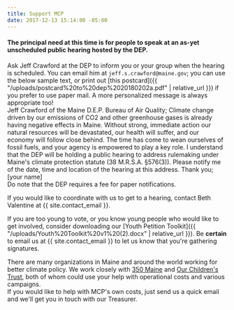 ```yaml
---
title: Support MCP
date: 2017-12-13 15:14:00 -05:00
---
```


#### The principal need at this time is for people to speak at an as-yet unscheduled public hearing hosted by the DEP.

Ask Jeff Crawford at the DEP to inform you or your group when the hearing is scheduled. You can email him at `jeff.s.crawford@maine.gov`; you can use the below sample text, or print out [this postcard]({{ "/uploads/postcard%20to%20dep%2020180202a.pdf" | relative_url }}) if you prefer to use paper mail. A more personalized message is always appropriate too!  
    Jeff Crawford of the Maine D.E.P. Bureau of Air Quality;
    Climate change driven by our emissions of CO2 and other greenhouse gases is already having negative effects in Maine. Without strong, immediate action our natural resources will be devastated, our health will suffer, and our economy will follow close behind. The time has come to wean ourselves of fossil fuels, and your agency is empowered to play a key role. 
    I understand that the DEP will be holding a public hearing to address rulemaking under Maine's climate protection statute (38  M.R.S.A. §576(3)). Please notify me of the date, time and location of the hearing at this address.
    Thank you;
    [your name]  
Do note that the DEP requires a fee for paper notifications.

If you would like to coordinate with us to get to a hearing, contact Beth Valentine at {{ site.contact_email }}.

If you are too young to vote, or you know young people who would like to get involved, consider downloading our [Youth Petition Toolkit]({{ "/uploads/Youth%20Toolkit%20v1%20(2).docx" | relative_url }}). Be **certain** to email us at {{ site.contact_email }} to let us know that you're gathering signatures. 

There are many organizations in Maine and around the world working for better climate policy. We work closely with [350 Maine](http://www.350maine.org/donate) and [Our Children's Trust](https://www.ourchildrenstrust.org/donate/), both of whom could use your help with operational costs and various campaigns.  
If you would like to help with MCP's own costs, just send us a quick email and we'll get you in touch with our Treasurer.